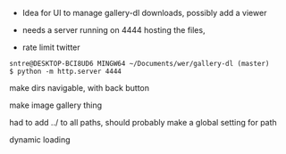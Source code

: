 - Idea for UI to manage gallery-dl downloads, possibly add a viewer

- needs a server running on 4444 hosting the files, 

- rate limit twitter

```
sntre@DESKTOP-BCI8UD6 MINGW64 ~/Documents/wer/gallery-dl (master)
$ python -m http.server 4444
```


make dirs navigable, with back button


make image gallery thing

had to add ../ to all paths, should probably make a global setting for path

dynamic loading